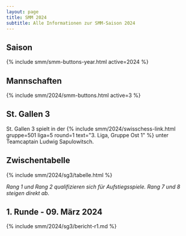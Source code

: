 ```yaml
---
layout: page
title: SMM 2024
subtitle: Alle Informationen zur SMM-Saison 2024
---
```


## Saison

{% include smm/smm-buttons-year.html active=2024 %}

## Mannschaften

{% include smm/2024/smm-buttons.html active=3 %}

## St. Gallen 3

St. Gallen 3 spielt in der {% include smm/2024/swisschess-link.html gruppe=501 liga=5 round=1 text="3. Liga, Gruppe Ost 1" %} unter Teamcaptain Ludwig Sapulowitsch.

## Zwischentabelle

{% include smm/2024/sg3/tabelle.html %}

_Rang 1 und Rang 2 qualifizieren sich für Aufstiegsspiele. Rang 7 und 8 steigen direkt ab._

## 1. Runde - 09. März 2024

{% include smm/2024/sg3/bericht-r1.md %}

<style>
table th, table td:nth-of-type(4) {
    white-space: nowrap;
}
</style>
